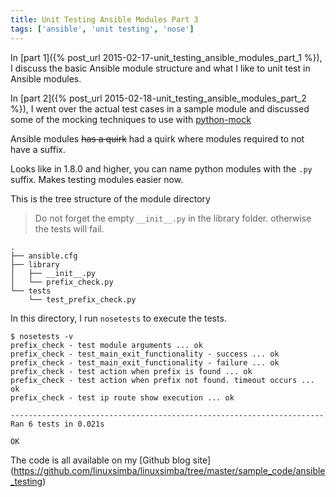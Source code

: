 ```yaml
---
title: Unit Testing Ansible Modules Part 3
tags: ['ansible', 'unit testing', 'nose']
---
```


In [part 1]({% post_url 2015-02-17-unit_testing_ansible_modules_part_1 %}),
I discuss the basic Ansible module structure and what I like to unit test in Ansible
modules.


In [part 2]({% post_url 2015-02-18-unit_testing_ansible_modules_part_2 %}),  I
went over the actual test cases in a sample module and discussed some of the
mocking techniques to use with [python-mock](https://pypi.python.org/pypi/mock)

Ansible modules <strike>has a quirk</strike> had a quirk
where modules required to not have a suffix.

Looks like in 1.8.0 and higher, you can name python modules with the `.py` suffix. Makes
testing modules easier now.

This is the tree structure of the module directory
> Do not forget the empty `__init__.py` in the library folder. otherwise the tests will fail.

```
.
├── ansible.cfg
├── library
│   ├── __init__.py
│   └── prefix_check.py
└── tests
    └── test_prefix_check.py

```

In this directory, I run `nosetests` to execute the tests.

```
$ nosetests -v
prefix_check - test module arguments ... ok
prefix_check - test_main_exit_functionality - success ... ok
prefix_check - test_main_exit_functionality - failure ... ok
prefix_check - test action when prefix is found ... ok
prefix_check - test action when prefix not found. timeout occurs ... ok
prefix_check - test ip route show execution ... ok

----------------------------------------------------------------------
Ran 6 tests in 0.021s

OK

```

The code is all available on my [Github blog site]
(https://github.com/linuxsimba/linuxsimba/tree/master/sample_code/ansible_testing)
